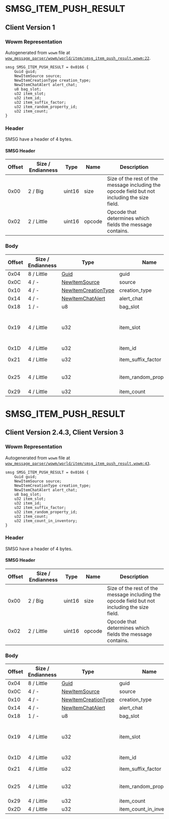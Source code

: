 # SMSG_ITEM_PUSH_RESULT

## Client Version 1

### Wowm Representation

Autogenerated from `wowm` file at [`wow_message_parser/wowm/world/item/smsg_item_push_result.wowm:22`](https://github.com/gtker/wow_messages/tree/main/wow_message_parser/wowm/world/item/smsg_item_push_result.wowm#L22).
```rust,ignore
smsg SMSG_ITEM_PUSH_RESULT = 0x0166 {
    Guid guid;
    NewItemSource source;
    NewItemCreationType creation_type;
    NewItemChatAlert alert_chat;
    u8 bag_slot;
    u32 item_slot;
    u32 item_id;
    u32 item_suffix_factor;
    u32 item_random_property_id;
    u32 item_count;
}
```
### Header

SMSG have a header of 4 bytes.

#### SMSG Header

| Offset | Size / Endianness | Type   | Name   | Description |
| ------ | ----------------- | ------ | ------ | ----------- |
| 0x00   | 2 / Big           | uint16 | size   | Size of the rest of the message including the opcode field but not including the size field.|
| 0x02   | 2 / Little        | uint16 | opcode | Opcode that determines which fields the message contains.|

### Body

| Offset | Size / Endianness | Type | Name | Description | Comment |
| ------ | ----------------- | ---- | ---- | ----------- | ------- |
| 0x04 | 8 / Little | [Guid](../spec/packed-guid.md) | guid |  |  |
| 0x0C | 4 / - | [NewItemSource](newitemsource.md) | source |  |  |
| 0x10 | 4 / - | [NewItemCreationType](newitemcreationtype.md) | creation_type |  |  |
| 0x14 | 4 / - | [NewItemChatAlert](newitemchatalert.md) | alert_chat |  |  |
| 0x18 | 1 / - | u8 | bag_slot |  |  |
| 0x19 | 4 / Little | u32 | item_slot |  | mangoszero: item slot, but when added to stack: 0xFFFFFFFF |
| 0x1D | 4 / Little | u32 | item_id |  |  |
| 0x21 | 4 / Little | u32 | item_suffix_factor |  | mangoszero: SuffixFactor |
| 0x25 | 4 / Little | u32 | item_random_property_id |  | mangoszero: random item property id |
| 0x29 | 4 / Little | u32 | item_count |  |  |

# SMSG_ITEM_PUSH_RESULT

## Client Version 2.4.3, Client Version 3

### Wowm Representation

Autogenerated from `wowm` file at [`wow_message_parser/wowm/world/item/smsg_item_push_result.wowm:43`](https://github.com/gtker/wow_messages/tree/main/wow_message_parser/wowm/world/item/smsg_item_push_result.wowm#L43).
```rust,ignore
smsg SMSG_ITEM_PUSH_RESULT = 0x0166 {
    Guid guid;
    NewItemSource source;
    NewItemCreationType creation_type;
    NewItemChatAlert alert_chat;
    u8 bag_slot;
    u32 item_slot;
    u32 item_id;
    u32 item_suffix_factor;
    u32 item_random_property_id;
    u32 item_count;
    u32 item_count_in_inventory;
}
```
### Header

SMSG have a header of 4 bytes.

#### SMSG Header

| Offset | Size / Endianness | Type   | Name   | Description |
| ------ | ----------------- | ------ | ------ | ----------- |
| 0x00   | 2 / Big           | uint16 | size   | Size of the rest of the message including the opcode field but not including the size field.|
| 0x02   | 2 / Little        | uint16 | opcode | Opcode that determines which fields the message contains.|

### Body

| Offset | Size / Endianness | Type | Name | Description | Comment |
| ------ | ----------------- | ---- | ---- | ----------- | ------- |
| 0x04 | 8 / Little | [Guid](../spec/packed-guid.md) | guid |  |  |
| 0x0C | 4 / - | [NewItemSource](newitemsource.md) | source |  |  |
| 0x10 | 4 / - | [NewItemCreationType](newitemcreationtype.md) | creation_type |  |  |
| 0x14 | 4 / - | [NewItemChatAlert](newitemchatalert.md) | alert_chat |  |  |
| 0x18 | 1 / - | u8 | bag_slot |  |  |
| 0x19 | 4 / Little | u32 | item_slot |  | mangoszero: item slot, but when added to stack: 0xFFFFFFFF |
| 0x1D | 4 / Little | u32 | item_id |  |  |
| 0x21 | 4 / Little | u32 | item_suffix_factor |  | mangoszero: SuffixFactor |
| 0x25 | 4 / Little | u32 | item_random_property_id |  | mangoszero: random item property id |
| 0x29 | 4 / Little | u32 | item_count |  |  |
| 0x2D | 4 / Little | u32 | item_count_in_inventory |  |  |

